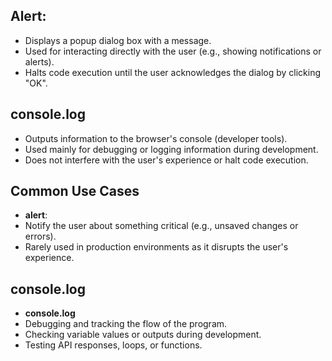 ## Alert:
* Displays a popup dialog box with a message.
* Used for interacting directly with the user (e.g., showing notifications or alerts).
* Halts code execution until the user acknowledges the dialog by clicking "OK".


## console.log
* Outputs information to the browser's console (developer tools).
* Used mainly for debugging or logging information during development.
* Does not interfere with the user's experience or halt code execution.

## Common Use Cases
* **alert**:
* Notify the user about something critical (e.g., unsaved changes or errors).
* Rarely used in production environments as it disrupts the user's experience.

## console.log
* **console.log**
* Debugging and tracking the flow of the program.
* Checking variable values or outputs during development.
* Testing API responses, loops, or functions.
